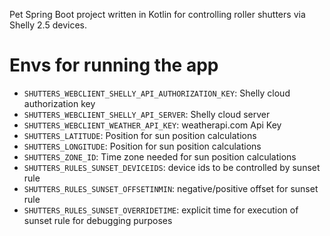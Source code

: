 Pet Spring Boot project written in Kotlin for controlling roller shutters via Shelly 2.5 devices.

# Envs for running the app

* `SHUTTERS_WEBCLIENT_SHELLY_API_AUTHORIZATION_KEY`: Shelly cloud authorization key
* `SHUTTERS_WEBCLIENT_SHELLY_API_SERVER`: Shelly cloud server
* `SHUTTERS_WEBCLIENT_WEATHER_API_KEY`: weatherapi.com Api Key
* `SHUTTERS_LATITUDE`: Position for sun position calculations
* `SHUTTERS_LONGITUDE`: Position for sun position calculations
* `SHUTTERS_ZONE_ID`: Time zone needed for sun position calculations
* `SHUTTERS_RULES_SUNSET_DEVICEIDS`: device ids to be controlled by sunset rule
* `SHUTTERS_RULES_SUNSET_OFFSETINMIN`: negative/positive offset for sunset rule
* `SHUTTERS_RULES_SUNSET_OVERRIDETIME`: explicit time for execution of sunset rule for debugging purposes
